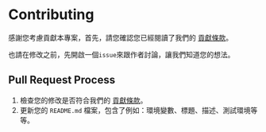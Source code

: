 # Contributing
感謝您考慮貢獻本專案，首先，請您確認您已經閱讀了我們的 [貢獻條款](CONTRIBUTING.md)。

也請在修改之前，先開啟一個`issue`來跟作者討論，讓我們知道您的想法。

## Pull Request Process
  1. 檢查您的修改是否符合我們的 [貢獻條款](CONTRIBUTING.md)。
  2. 更新您的 `README.md` 檔案，包含了例如：環境變數、標題、描述、測試環境等等。